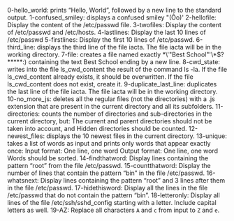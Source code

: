 0-hello_world: prints “Hello, World”, followed by a new line to the standard output.
1-confused_smiley: displays a confused smiley "(Ôo)'
2-hellofile: Display the content of the /etc/passwd file.
3-twofiles: Display the content of /etc/passwd and /etc/hosts.
4-lastlines: Display the last 10 lines of /etc/passwd
5-firstlines: Display the first 10 lines of /etc/passwd.
6-third_line: displays the third line of the file iacta. The file iacta will be in the working directory.
7-file: creates a file named exactly \*\\'"Best School"\'\\*$\?\*\*\*\*\*:) containing the text Best School ending by a new line.
8-cwd_state: writes into the file ls_cwd_content the result of the command ls -la. If the file ls_cwd_content already exists, it should be overwritten. If the file ls_cwd_content does not exist, create it.
9-duplicate_last_line: duplicates the last line of the file iacta. The file iacta will be in the working directory.
10-no_more_js: deletes all the regular files (not the directories) with a .js extension that are present in the current directory and all its subfolders.
11-directories: counts the number of directories and sub-directories in the current directory, but: The current and parent directories should not be taken into account, and Hidden directories should be counted.
12-newest_files: displays the 10 newest files in the current directory.
13-unique:  takes a list of words as input and prints only words that appear exactly once: Input format: One line, one word
Output format: One line, one word
Words should be sorted.
14-findthatword: Display lines containing the pattern “root” from the file /etc/passwd.
15-countthatword: Display the number of lines that contain the pattern “bin” in the file /etc/passwd.
16-whatsnext: Display lines containing the pattern “root” and 3 lines after them in the file /etc/passwd.
17-hidethisword: Display all the lines in the file /etc/passwd that do not contain the pattern “bin”.
18-letteronly: Display all lines of the file /etc/ssh/sshd_config starting with a letter. Include capital letters as well.
19-AZ: Replace all characters `A` and `c` from input to `Z` and `e`.
